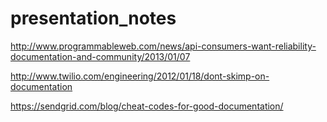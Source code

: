# presentation_notes

http://www.programmableweb.com/news/api-consumers-want-reliability-documentation-and-community/2013/01/07

http://www.twilio.com/engineering/2012/01/18/dont-skimp-on-documentation

https://sendgrid.com/blog/cheat-codes-for-good-documentation/
